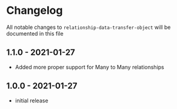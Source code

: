 # Changelog

All notable changes to `relationship-data-transfer-object` will be documented in this file

## 1.1.0 - 2021-01-27

- Added more proper support for Many to Many relationships

## 1.0.0 - 2021-01-27

- initial release

